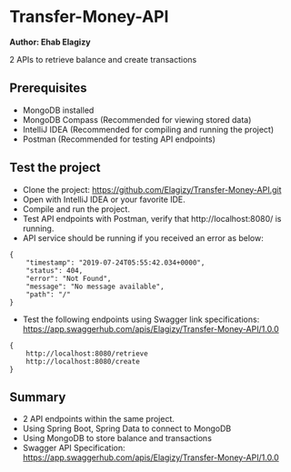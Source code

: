 # Transfer-Money-API
**Author: Ehab Elagizy**

2 APIs to retrieve balance and create transactions

## Prerequisites
- MongoDB installed
- MongoDB Compass (Recommended for viewing stored data)
- IntelliJ IDEA (Recommended for compiling and running the project)
- Postman (Recommended for testing API endpoints)

## Test the project
- Clone the project: https://github.com/Elagizy/Transfer-Money-API.git
- Open with IntelliJ IDEA or your favorite IDE.
- Compile and run the project.
- Test API endpoints with Postman, verify that http://localhost:8080/ is running.
- API service should be running if you received an error as below:
```
{
    "timestamp": "2019-07-24T05:55:42.034+0000",
    "status": 404,
    "error": "Not Found",
    "message": "No message available",
    "path": "/"
}
```
- Test the following endpoints using Swagger link specifications:  https://app.swaggerhub.com/apis/Elagizy/Transfer-Money-API/1.0.0
```
{
    http://localhost:8080/retrieve
    http://localhost:8080/create
}
```
## Summary
- 2 API endpoints within the same project.
- Using Spring Boot, Spring Data to connect to MongoDB
- Using MongoDB to store balance and transactions
- Swagger API Specification: https://app.swaggerhub.com/apis/Elagizy/Transfer-Money-API/1.0.0
